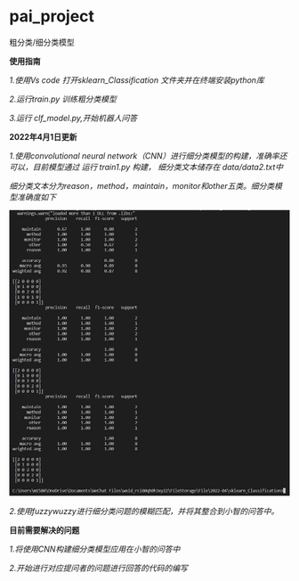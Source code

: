 # pai_project
粗分类/细分类模型

**使用指南**

*1.使用Vs code 打开sklearn_Classification 文件夹并在终端安装python库*

*2.运行train.py 训练粗分类模型*

*3.运行 clf_model.py,开始机器人问答*

**2022年4月1日更新**

*1.使用convolutional neural network（CNN）进行细分类模型的构建，准确率还可以，目前模型通过 运行 train1.py 构建， 细分类文本储存在 data/data2.txt中*

*细分类文本分为reason，method，maintain，monitor和other五类。细分类模型准确度如下*  

![Alt text](sklearn_Classification/细分类模型准确度.jpg)

*2.使用fuzzywuzzy进行细分类问题的模糊匹配，并将其整合到小智的问答中。*

**目前需要解决的问题**  

*1.将使用CNN构建细分类模型应用在小智的问答中*  

*2.开始进行对应提问者的问题进行回答的代码的编写*
